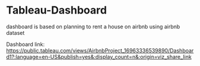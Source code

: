 # Tableau-Dashboard
dashboard is based on planning to rent a house on airbnb using airbnb dataset

Dashboard link: https://public.tableau.com/views/AirbnbProject_16963336539890/Dashboard1?:language=en-US&publish=yes&:display_count=n&:origin=viz_share_link
